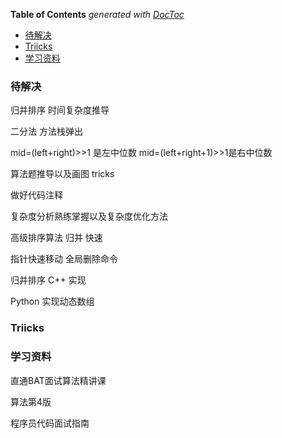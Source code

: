 <!-- START doctoc generated TOC please keep comment here to allow auto update -->
<!-- DON'T EDIT THIS SECTION, INSTEAD RE-RUN doctoc TO UPDATE -->
**Table of Contents**  *generated with [DocToc](https://github.com/thlorenz/doctoc)*

- [待解决](#%E5%BE%85%E8%A7%A3%E5%86%B3)
- [Triicks](#triicks)
- [学习资料](#%E5%AD%A6%E4%B9%A0%E8%B5%84%E6%96%99)

<!-- END doctoc generated TOC please keep comment here to allow auto update -->



### 待解决

归并排序  时间复杂度推导

二分法  方法栈弹出

mid=(left+right)>>1 是左中位数  mid=(left+right+1)>>1是右中位数

算法题推导以及画图  tricks

做好代码注释

复杂度分析熟练掌握以及复杂度优化方法

高级排序算法   归并 快速

指针快速移动  全局删除命令

归并排序  C++ 实现

Python 实现动态数组



### Triicks

### 学习资料

直通BAT面试算法精讲课

算法第4版

程序员代码面试指南

